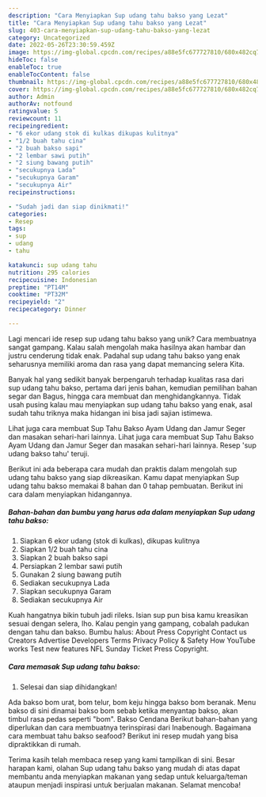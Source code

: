 ```yaml
---
description: "Cara Menyiapkan Sup udang tahu bakso yang Lezat"
title: "Cara Menyiapkan Sup udang tahu bakso yang Lezat"
slug: 403-cara-menyiapkan-sup-udang-tahu-bakso-yang-lezat
category: Uncategorized
date: 2022-05-26T23:30:59.459Z
image: https://img-global.cpcdn.com/recipes/a88e5fc677727810/680x482cq70/sup-udang-tahu-bakso-foto-resep-utama.jpg
hideToc: false
enableToc: true
enableTocContent: false
thumbnail: https://img-global.cpcdn.com/recipes/a88e5fc677727810/680x482cq70/sup-udang-tahu-bakso-foto-resep-utama.jpg
cover: https://img-global.cpcdn.com/recipes/a88e5fc677727810/680x482cq70/sup-udang-tahu-bakso-foto-resep-utama.jpg
author: Admin
authorAv: notfound
ratingvalue: 5
reviewcount: 11
recipeingredient:
- "6 ekor udang stok di kulkas dikupas kulitnya"
- "1/2 buah tahu cina"
- "2 buah bakso sapi"
- "2 lembar sawi putih"
- "2 siung bawang putih"
- "secukupnya Lada"
- "secukupnya Garam"
- "secukupnya Air"
recipeinstructions:

- "Sudah jadi dan siap dinikmati!"
categories:
- Resep
tags:
- sup
- udang
- tahu

katakunci: sup udang tahu 
nutrition: 295 calories
recipecuisine: Indonesian
preptime: "PT14M"
cooktime: "PT32M"
recipeyield: "2"
recipecategory: Dinner

---
```





Lagi mencari ide resep sup udang tahu bakso yang unik? Cara membuatnya sangat gampang. Kalau salah mengolah maka hasilnya akan hambar dan justru cenderung tidak enak. Padahal sup udang tahu bakso yang enak seharusnya memiliki aroma dan rasa yang dapat memancing selera Kita.





Banyak hal yang sedikit banyak berpengaruh terhadap kualitas rasa dari sup udang tahu bakso, pertama dari jenis bahan, kemudian pemilihan bahan segar dan Bagus, hingga cara membuat dan menghidangkannya. Tidak usah pusing kalau mau menyiapkan sup udang tahu bakso yang enak,      asal sudah tahu triknya maka hidangan ini bisa jadi sajian istimewa.














Lihat juga cara membuat Sup Tahu Bakso Ayam Udang dan Jamur Seger dan masakan sehari-hari lainnya. Lihat juga cara membuat Sup Tahu Bakso Ayam Udang dan Jamur Seger dan masakan sehari-hari lainnya. Resep &#39;sup udang bakso tahu&#39; teruji.






Berikut ini ada beberapa cara mudah dan praktis dalam mengolah sup udang tahu bakso yang siap dikreasikan. Kamu dapat menyiapkan Sup udang tahu bakso memakai 8 bahan dan 0 tahap pembuatan. Berikut ini cara dalam menyiapkan hidangannya.

<!--inarticleads1-->

##### Bahan-bahan dan bumbu yang harus ada dalam menyiapkan Sup udang tahu bakso:

1. Siapkan 6 ekor udang (stok di kulkas), dikupas kulitnya
1. Siapkan 1/2 buah tahu cina
1. Siapkan 2 buah bakso sapi
1. Persiapkan 2 lembar sawi putih
1. Gunakan 2 siung bawang putih
1. Sediakan secukupnya Lada
1. Siapkan secukupnya Garam
1. Sediakan secukupnya Air


Kuah hangatnya bikin tubuh jadi rileks. Isian sup pun bisa kamu kreasikan sesuai dengan selera, lho. Kalau pengin yang gampang, cobalah padukan dengan tahu dan bakso. Bumbu halus: About Press Copyright Contact us Creators Advertise Developers Terms Privacy Policy &amp; Safety How YouTube works Test new features NFL Sunday Ticket Press Copyright. 

<!--inarticleads2-->

##### Cara memasak Sup udang tahu bakso:


1. Selesai dan siap dihidangkan!

Ada bakso bom urat, bom telur, bom keju hingga bakso bom beranak. Menu bakso di sini dinamai bakso bom sebab ketika menyantap bakso, akan timbul rasa pedas seperti &#34;bom&#34;. Bakso Cendana Berikut bahan-bahan yang diperlukan dan cara membuatnya terinspirasi dari Inabenough. Bagaimana cara membuat tahu bakso seafood? Berikut ini resep mudah yang bisa dipraktikkan di rumah. 

Terima kasih telah membaca resep yang kami tampilkan di sini. Besar harapan kami, olahan Sup udang tahu bakso yang mudah di atas dapat membantu anda menyiapkan makanan yang sedap untuk keluarga/teman ataupun menjadi inspirasi untuk berjualan makanan. Selamat mencoba!
